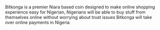 Bitkonga is a premier Niara based coin designed to make online shopping experience easy for Nigerian,
Nigerians will be able to buy stuff from themselves online without worrying about trust issues
Bitkonga will take over online payments in Nigeria
